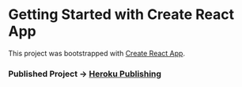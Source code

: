 # Getting Started with Create React App

This project was bootstrapped with [Create React App](https://github.com/facebook/create-react-app).

### Published Project -> [Heroku Publishing](https://education-articles-challenge.herokuapp.com/)

